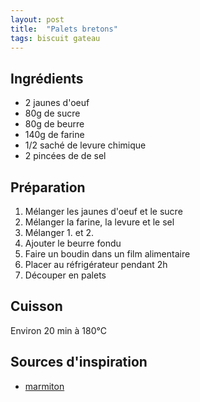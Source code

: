 ```yaml
---
layout: post
title:  "Palets bretons"
tags: biscuit gateau
---
```


## Ingrédients

* 2 jaunes d'oeuf
* 80g de sucre
* 80g de beurre
* 140g de farine
* 1/2 saché de levure chimique
* 2 pincées de de sel

## Préparation

1. Mélanger les jaunes d'oeuf et le sucre
1. Mélanger la farine, la levure et le sel
1. Mélanger 1. et 2.
1. Ajouter le beurre fondu
1. Faire un boudin dans un film alimentaire
1. Placer au réfrigérateur pendant 2h
1. Découper en palets

## Cuisson

Environ 20 min à 180°C

## Sources d'inspiration

* [marmiton](https://www.marmiton.org/recettes/recette_palets-bretons_53971.aspx)
